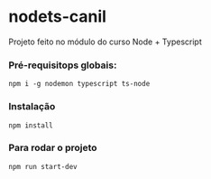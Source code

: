 # nodets-canil

Projeto feito no módulo do curso Node + Typescript

### Pré-requisitops globais:
`npm i -g nodemon typescript ts-node`

### Instalação
`npm install`

### Para rodar o projeto
`npm run start-dev`